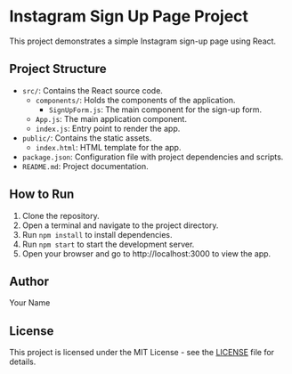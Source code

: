 # Instagram Sign Up Page Project

This project demonstrates a simple Instagram sign-up page using React.

## Project Structure

- `src/`: Contains the React source code.
  - `components/`: Holds the components of the application.
    - `SignUpForm.js`: The main component for the sign-up form.
  - `App.js`: The main application component.
  - `index.js`: Entry point to render the app.
- `public/`: Contains the static assets.
  - `index.html`: HTML template for the app.
- `package.json`: Configuration file with project dependencies and scripts.
- `README.md`: Project documentation.

## How to Run

1. Clone the repository.
2. Open a terminal and navigate to the project directory.
3. Run `npm install` to install dependencies.
4. Run `npm start` to start the development server.
5. Open your browser and go to http://localhost:3000 to view the app.

## Author

Your Name

## License

This project is licensed under the MIT License - see the [LICENSE](LICENSE) file for details.
